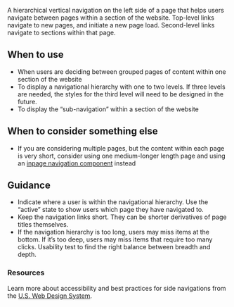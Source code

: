 A hierarchical vertical navigation on the left side of a page that helps users navigate between pages within a section of the website. Top-level links navigate to new pages, and initiate a new page load. Second-level links navigate to sections within that page.

## When to use
- When users are deciding between grouped pages of content within one section of the website
- To display a navigational hierarchy with one to two levels. If three levels are needed, the styles for the third level will need to be designed in the future.
- To display the “sub-navigation” within a section of the website

## When to consider something else
- If you are considering multiple pages, but the content within each page is very short, consider using one medium-longer length page and using an [inpage navigation component](/components/detail/inpage-navigation) instead

## Guidance
- Indicate where a user is within the navigational hierarchy. Use the “active” state to show users which page they have navigated to.
- Keep the navigation links short. They can be shorter derivatives of page titles themselves.
- If the navigation hierarchy is too long, users may miss items at the bottom. If it’s too deep, users may miss items that require too many clicks. Usability test to find the right balance between breadth and depth.

### Resources
Learn more about accessibility and best practices for side navigations from the [U.S. Web Design System](https://designsystem.digital.gov/components/sidenav/).
